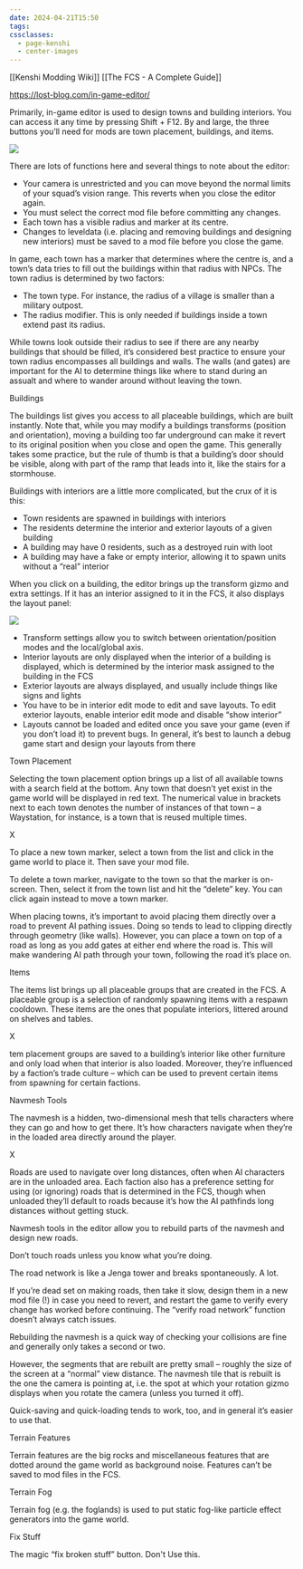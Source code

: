```yaml
---
date: 2024-04-21T15:50
tags: 
cssclasses:
  - page-kenshi
  - center-images
---
```

[[Kenshi Modding Wiki]]
[[The FCS - A Complete Guide]]


https://lost-blog.com/in-game-editor/


Primarily, in-game editor is used to design towns and building interiors. You can access it any time by pressing Shift + F12. By and large, the three buttons you’ll need for mods are town placement, buildings, and items.

![](https://cdn.gilcdn.com/ContentMediaGenericFiles/5242705f4c88608855b586a93a665fdf-Full.webp?Expires=1713746833&Policy=eyJTdGF0ZW1lbnQiOlt7IlJlc291cmNlIjoiaHR0cHM6Ly9jZG4uZ2lsY2RuLmNvbS8qIiwiQ29uZGl0aW9uIjp7IkRhdGVMZXNzVGhhbiI6eyJBV1M6RXBvY2hUaW1lIjoxNzEzNzQ2ODMzfSwiSXBBZGRyZXNzIjp7IkFXUzpTb3VyY2VJcCI6Ijc1LjIyNS4xNzQuMTYxIn19fV19&Signature=Q-7KFhtu9JDtQgIc9zlhx5KVhDq032aB-DWeRThxYkjbmRNH1uy-ha9toZJV0vAVPPXe-NwN6vk5j5p2nL5kZETE-YH2oM-Ky0lOKthr-W%7EFwHeSaq-hKrh%7EDfEomeN-n0V-ozWBai8XLJpL%7EvYVIlza3F7JRhGa4IJJM4PXNKkH0VBUcfEF74W9V6p0oJvT7bAq-ufEYeNBG86UeVygiL6wogCEguKkM%7EJhFJDwBEY8XhGZRhulhA3iQvhnji2jJP1RhpI6h%7ElJECNr2LinFwgmc5d2HUpGZidV2P2loXpKhoBNeIAsSd7StWK7jQcHw6kesmIN%7EiL7q3IrQBaEoA__&Key-Pair-Id=K1FFKFZRWAZSB)

There are lots of functions here and several things to note about the editor:

- Your camera is unrestricted and you can move beyond the normal limits of your squad’s vision range. This reverts when you close the editor again.
- You must select the correct mod file before committing any changes.
- Each town has a visible radius and marker at its centre.
- Changes to leveldata (i.e. placing and removing buildings and designing new interiors) must be saved to a mod file before you close the game.

In game, each town has a marker that determines where the centre is, and a town’s data tries to fill out the buildings within that radius with NPCs. The town radius is determined by two factors:

- The town type. For instance, the radius of a village is smaller than a military outpost.
- The radius modifier. This is only needed if buildings inside a town extend past its radius.

While towns look outside their radius to see if there are any nearby buildings that should be filled, it’s considered best practice to ensure your town radius encompasses all buildings and walls. The walls (and gates) are important for the AI to determine things like where to stand during an assualt and where to wander around without leaving the town.

Buildings

The buildings list gives you access to all placeable buildings, which are built instantly. Note that, while you may modify a buildings transforms (position and orientation), moving a building too far underground can make it revert to its original position when you close and open the game. This generally takes some practice, but the rule of thumb is that a building’s door should be visible, along with part of the ramp that leads into it, like the stairs for a stormhouse.

Buildings with interiors are a little more complicated, but the crux of it is this:

- Town residents are spawned in buildings with interiors
- The residents determine the interior and exterior layouts of a given building
- A building may have 0 residents, such as a destroyed ruin with loot
- A building may have a fake or empty interior, allowing it to spawn units without a “real” interior

When you click on a building, the editor brings up the transform gizmo and extra settings. If it has an interior assigned to it in the FCS, it also displays the layout panel:

![](https://cdn.gilcdn.com/ContentMediaGenericFiles/5e5f0910eb3296af063e96fff0bf36fa-Full.webp?Expires=1713746833&Policy=eyJTdGF0ZW1lbnQiOlt7IlJlc291cmNlIjoiaHR0cHM6Ly9jZG4uZ2lsY2RuLmNvbS8qIiwiQ29uZGl0aW9uIjp7IkRhdGVMZXNzVGhhbiI6eyJBV1M6RXBvY2hUaW1lIjoxNzEzNzQ2ODMzfSwiSXBBZGRyZXNzIjp7IkFXUzpTb3VyY2VJcCI6Ijc1LjIyNS4xNzQuMTYxIn19fV19&Signature=Q-7KFhtu9JDtQgIc9zlhx5KVhDq032aB-DWeRThxYkjbmRNH1uy-ha9toZJV0vAVPPXe-NwN6vk5j5p2nL5kZETE-YH2oM-Ky0lOKthr-W%7EFwHeSaq-hKrh%7EDfEomeN-n0V-ozWBai8XLJpL%7EvYVIlza3F7JRhGa4IJJM4PXNKkH0VBUcfEF74W9V6p0oJvT7bAq-ufEYeNBG86UeVygiL6wogCEguKkM%7EJhFJDwBEY8XhGZRhulhA3iQvhnji2jJP1RhpI6h%7ElJECNr2LinFwgmc5d2HUpGZidV2P2loXpKhoBNeIAsSd7StWK7jQcHw6kesmIN%7EiL7q3IrQBaEoA__&Key-Pair-Id=K1FFKFZRWAZSB)

- Transform settings allow you to switch between orientation/position modes and the local/global axis.
- Interior layouts are only displayed when the interior of a building is displayed, which is determined by the interior mask assigned to the building in the FCS
- Exterior layouts are always displayed, and usually include things like signs and lights
- You have to be in interior edit mode to edit and save layouts. To edit exterior layouts, enable interior edit mode and disable “show interior”
- Layouts cannot be loaded and edited once you save your game (even if you don’t load it) to prevent bugs. In general, it’s best to launch a debug game start and design your layouts from there

Town Placement

Selecting the town placement option brings up a list of all available towns with a search field at the bottom. Any town that doesn’t yet exist in the game world will be displayed in red text. The numerical value in brackets next to each town denotes the number of instances of that town – a Waystation, for instance, is a town that is reused multiple times.

X

To place a new town marker, select a town from the list and click in the game world to place it. Then save your mod file.

To delete a town marker, navigate to the town so that the marker is on-screen. Then, select it from the town list and hit the “delete” key. You can click again instead to move a town marker.

When placing towns, it’s important to avoid placing them directly over a road to prevent AI pathing issues. Doing so tends to lead to clipping directly through geometry (like walls). However, you can place a town on top of a road as long as you add gates at either end where the road is. This will make wandering AI path through your town, following the road it’s place on.

Items

The items list brings up all placeable groups that are created in the FCS. A placeable group is a selection of randomly spawning items with a respawn cooldown. These items are the ones that populate interiors, littered around on shelves and tables.

X

tem placement groups are saved to a building’s interior like other furniture and only load when that interior is also loaded. Moreover, they’re influenced by a faction’s trade culture – which can be used to prevent certain items from spawning for certain factions.

Navmesh Tools

The navmesh is a hidden, two-dimensional mesh that tells characters where they can go and how to get there. It’s how characters navigate when they’re in the loaded area directly around the player.

X

Roads are used to navigate over long distances, often when AI characters are in the unloaded area. Each faction also has a preference setting for using (or ignoring) roads that is determined in the FCS, though when unloaded they’ll default to roads because it’s how the AI pathfinds long distances without getting stuck.

Navmesh tools in the editor allow you to rebuild parts of the navmesh and design new roads.

Don’t touch roads unless you know what you’re doing.

The road network is like a Jenga tower and breaks spontaneously. A lot.

If you’re dead set on making roads, then take it slow, design them in a new mod file (!) in case you need to revert, and restart the game to verify every change has worked before continuing. The “verify road network” function doesn’t always catch issues.

Rebuilding the navmesh is a quick way of checking your collisions are fine and generally only takes a second or two.

However, the segments that are rebuilt are pretty small – roughly the size of the screen at a “normal” view distance. The navmesh tile that is rebuilt is the one the camera is pointing at, i.e. the spot at which your rotation gizmo displays when you rotate the camera (unless you turned it off).

Quick-saving and quick-loading tends to work, too, and in general it’s easier to use that.

Terrain Features

Terrain features are the big rocks and miscellaneous features that are dotted around the game world as background noise. Features can’t be saved to mod files in the FCS.

Terrain Fog

Terrain fog (e.g. the foglands) is used to put static fog-like particle effect generators into the game world.

Fix Stuff

The magic “fix broken stuff” button. Don't Use this.